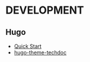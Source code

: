 # DEVELOPMENT

## Hugo
- [Quick Start](https://gohugo.io/getting-started/quick-start/)
- [hugo-theme-techdoc](https://github.com/thingsym/hugo-theme-techdoc)
